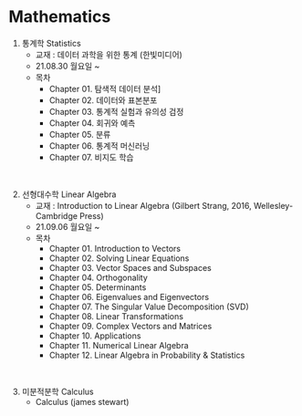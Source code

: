 # Mathematics

1. 통계학 Statistics
    - 교재 : 데이터 과학을 위한 통계 (한빛미디어)
    - 21.08.30 월요일 ~ 
    - 목차
        - Chapter 01. 탐색적 데이터 분석]
        - Chapter 02. 데이터와 표본분포
        - Chapter 03. 통계적 실험과 유의성 검정
        - Chapter 04. 회귀와 예측
        - Chapter 05. 분류
        - Chapter 06. 통계적 머신러닝
        - Chapter 07. 비지도 학습

<br>

2. 선형대수학 Linear Algebra
    - 교재 : Introduction to Linear Algebra (Gilbert Strang, 2016, Wellesley-Cambridge Press)
    - 21.09.06 월요일 ~
    - 목차
        - Chapter 01. Introduction to Vectors
        - Chapter 02. Solving Linear Equations
        - Chapter 03. Vector Spaces and Subspaces
        - Chapter 04. Orthogonality
        - Chapter 05. Determinants
        - Chapter 06. Eigenvalues and Eigenvectors
        - Chapter 07. The Singular Value Decomposition (SVD)
        - Chapter 08. Linear Transformations
        - Chapter 09. Complex Vectors and Matrices
        - Chapter 10. Applications
        - Chapter 11. Numerical Linear Algebra
        - Chapter 12. Linear Algebra in Probability & Statistics

<br>

3. 미분적분학 Calculus
    - Calculus (james stewart)
